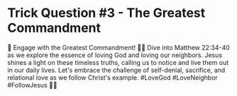 # Trick Question #3 - The Greatest Commandment

🌟 Engage with the Greatest Commandment! 📖💭 Dive into Matthew 22:34-40 as we explore the essence of loving God and loving our neighbors. Jesus shines a light on these timeless truths, calling us to notice and live them out in our daily lives. Let's embrace the challenge of self-denial, sacrifice, and relational love as we follow Christ's example. #LoveGod #LoveNeighbor #FollowJesus 🙏💖
